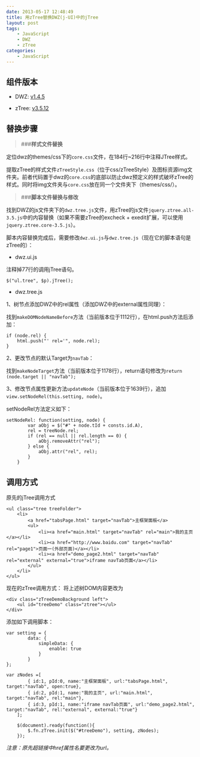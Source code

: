 ```yaml
---
date: 2013-05-17 12:48:49
title: 用zTree替换DWZ(j-UI)中的jTree
layout: post
tags:
    - JavaScript
    - DWZ
    - zTree
categories:
    - JavaScript
---
```


组件版本
-------

*  DWZ: [v1.4.5](https://code.google.com/p/jquerytree/downloads/list)

*  zTree: [v3.5.12](https://code.google.com/p/jquerytree/downloads/list)

替换步骤
-------
>###**样式文件替换**

定位dwz的themes/css下的`core.css`文件，在184行~216行中注释JTree样式。

提取zTree的样式文件`zTreeStyle.css`（位于css/zTreeStyle）及图标资源img文件夹。前者代码置于dwz的`core.css`的底部以防止dwz预定义的样式破坏zTree的样式。同时将img文件夹与`core.css`放在同一个文件夹下（themes/css/）。

>###**脚本文件替换与修改**

找到DWZ的js文件夹下的`dwz.tree.js`文件，用zTree的js文件`jquery.ztree.all-3.5.js`中的内容替换（如果不需要zTree的excheck + exedit扩展，可以使用`jquery.ztree.core-3.5.js`）。

脚本内容替换完成后，需要修改`dwz.ui.js`与`dwz.tree.js`（现在它的脚本语句是zTree的）：

*  dwz.ui.js

注释掉77行的调用jTree语句。

    $("ul.tree", $p).jTree();


*  dwz.tree.js

1、树节点添加DWZ中的rel属性（添加DWZ中的external属性同理）：

找到`makeDOMNodeNameBefore`方法（当前版本位于1112行），在html.push方法后添加：

	if (node.rel) {
		html.push("' rel='", node.rel);
	}

2、更改节点的默认Target为`navTab`：

找到`makeNodeTarget`方法（当前版本位于1178行），return语句修改为`return (node.target || "navTab");`

3、修改节点属性更新方法`updateNode`（当前版本位于1639行），追加`view.setNodeRel(this.setting, node)`。

setNodeRel方法定义如下：

	setNodeRel: function(setting, node) {
			var aObj = $("#" + node.tId + consts.id.A),
			rel = treeNode.rel;
			if (rel == null || rel.length == 0) {
				aObj.removeAttr("rel");
			} else {
				aObj.attr("rel", rel);
			}
		}

## 调用方式
原先的jTree调用方式

	<ul class="tree treeFolder">
		<li>
			<a href="tabsPage.html" target="navTab">主框架面板</a>
			<ul>
				<li><a href="main.html" target="navTab" rel="main">我的主页</a></li>
				<li><a href="http://www.baidu.com" target="navTab" rel="page1">页面一(外部页面)</a></li>
				<li><a href="demo_page2.html" target="navTab" rel="external" external="true">iframe navTab页面</a></li>
			</ul>
		</li>
	</ul>

现在的zTree调用方式：
将上述树DOM内容更改为

	<div class="zTreeDemoBackground left">
		<ul id="treeDemo" class="ztree"></ul>
	</div>

添加如下调用脚本：

	var setting = {
			data: {
				simpleData: {
					enable: true
				}
			}
	};

	var zNodes =[
			{ id:1, pId:0, name:"主框架面板", url:"tabsPage.html", target:"navTab", open:true},
			{ id:2, pId:1, name:"我的主页", url:"main.html", target:"navTab", rel:"main"},
			{ id:3, pId:1, name:"iframe navTab页面", url:"demo_page2.html", target:"navTab", rel:"external", external:"true"}
		];

		$(document).ready(function(){
			$.fn.zTree.init($("#treeDemo"), setting, zNodes);
		});

_注意：原先超链接中href属性名要更改为url。_
